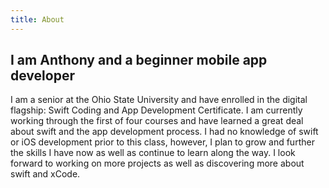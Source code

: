 ```yaml
---
title: About
---
```

## I am Anthony and a beginner mobile app developer

I am a senior at the Ohio State University and have enrolled in the digital flagship: Swift Coding and App Development Certificate. I am currently working through the first of four courses and have learned a great deal about swift and the app development process. I had no knowledge of swift or iOS development prior to this class, however, I plan to grow and further the skills I have now as well as continue to learn along the way. I look forward to working on more projects as well as discovering more about swift and xCode. 
